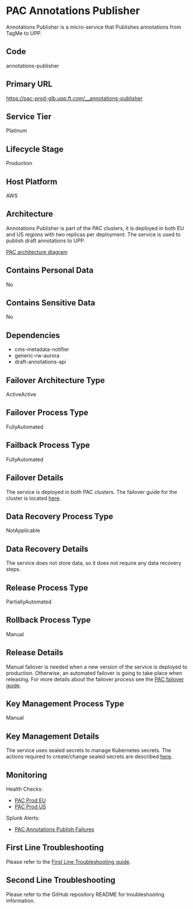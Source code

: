 # PAC Annotations Publisher

Annotations Publisher is a micro-service that Publishes annotations from TagMe to UPP.

## Code
annotations-publisher

## Primary URL
https://pac-prod-glb.upp.ft.com/__annotations-publisher

## Service Tier
Platinum

## Lifecycle Stage
Production
## Host Platform
AWS

## Architecture
Annotations Publisher is part of the PAC clusters, it is deployed in both EU and US regions with two replicas per deployment. The service is used to publish draft annotations to UPP.

[PAC architecture diagram](https://app.lucidchart.com/publicSegments/view/22c1656b-6242-4da6-9dfb-f7225c20f38f/image.png)

## Contains Personal Data
No

## Contains Sensitive Data
No

## Dependencies
- cms-metadata-notifier
- generic-rw-aurora
- draft-annotations-api

## Failover Architecture Type
ActiveActive

## Failover Process Type
FullyAutomated

## Failback Process Type
FullyAutomated

## Failover Details
The service is deployed in both PAC clusters. The failover guide for the cluster is located [here](https://github.com/Financial-Times/upp-docs/tree/master/failover-guides/pac-cluster).

## Data Recovery Process Type
NotApplicable

## Data Recovery Details
The service does not store data, so it does not require any data recovery steps.

## Release Process Type
PartiallyAutomated

## Rollback Process Type
Manual

## Release Details
Manual failover is needed when a new version of the service is deployed to production. Otherwise, an automated failover is going to take place when releasing.
For more details about the failover process see the [PAC failover guide](https://github.com/Financial-Times/upp-docs/tree/master/failover-guides/pac-cluster).

## Key Management Process Type
Manual

## Key Management Details
The service uses sealed secrets to manage Kubernetes secrets.
The actions required to create/change sealed secrets are described [here](https://github.com/Financial-Times/upp-docs/tree/master/guides/sealed-secrets-guide/).

## Monitoring
Health Checks:
- [PAC Prod EU](https://pac-prod-eu.upp.ft.com/__health/__pods-health?service-name=annotations-publisher)
- [PAC Prod US](https://pac-prod-us.upp.ft.com/__health/__pods-health?service-name=annotations-publisher)

Splunk Alerts:
- [PAC Annotations Publish Failures](https://financialtimes.splunkcloud.com/en-US/app/financial_times_production/alert?s=%2FservicesNS%2Fnobody%2Ffinancial_times_production%2Fsaved%2Fsearches%2FPAC%2520Annotations%2520Failures)

## First Line Troubleshooting
Please refer to the [First Line Troubleshooting guide](https://github.com/Financial-Times/upp-docs/tree/master/guides/ops/first-line-troubleshooting).

## Second Line Troubleshooting
Please refer to the GitHub repository README for troubleshooting information.
